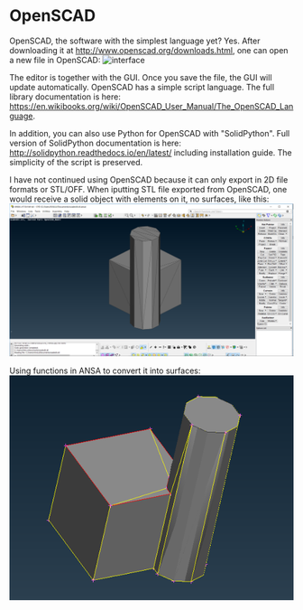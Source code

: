 # OpenSCAD
OpenSCAD, the software with the simplest language yet? Yes.
After downloading it at http://www.openscad.org/downloads.html, one can open a new file in OpenSCAD:
![interface](http://2.bp.blogspot.com/-V95eP3vKxZE/VBCFkK1V2QI/AAAAAAAACzU/C7lRiaDH1qo/s1600/mug_import.png)

The editor is together with the GUI. Once you save the file, the GUI will update automatically.
OpenSCAD has a simple script language. The full library documentation is here: https://en.wikibooks.org/wiki/OpenSCAD_User_Manual/The_OpenSCAD_Language.

In addition, you can also use Python for OpenSCAD with "SolidPython". Full version of SolidPython documentation is here: http://solidpython.readthedocs.io/en/latest/ including installation guide. The simplicity of the script is preserved.

I have not continued using OpenSCAD because it can only export in 2D file formats or STL/OFF. When iputting STL file exported from OpenSCAD, one would receive a solid object with elements on it, no surfaces, like this:
![ex](https://github.com/miaonaise/ABB-Summer-2017/blob/master/OpenSCAD/ansa-scadimport.PNG)

Using functions in ANSA to convert it into surfaces:
![exx](https://github.com/miaonaise/ABB-Summer-2017/blob/master/OpenSCAD/ansa-scadsurface.PNG)

